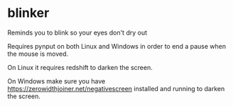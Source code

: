 # blinker
Reminds you to blink so your eyes don't dry out

Requires pynput on both Linux and Windows in order to end a pause when the mouse is moved.

On Linux it requires redshift to darken the screen.

On Windows make sure you have https://zerowidthjoiner.net/negativescreen installed and running to darken the screen.
